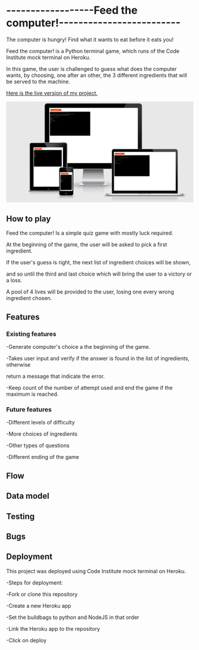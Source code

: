 # ------------------Feed the computer!-------------------------


The computer is hungry! Find what it wants to eat before it eats you!

Feed the computer! is a Python terminal game, which runs of the Code Institute mock terminal on Heroku.

In this game, the user is challenged to guess what does the computer wants, by choosing, one after an other, the 3 different ingredients that will be served to the machine.



<a href="https://feed-the-computer.herokuapp.com/">Here is the live version of my project.</a>

<img src="assets/images/amiresponsive.png" alt="screenshot from ami.responsivedesign.is">


## How to play


Feed the computer! Is a simple quiz game with mostly luck required.

At the beginning of the game, the user will be asked to pick a first ingredient.

If the user's guess is right, the next list of ingredient choices will be shown,

and so until the third and last choice which will bring the user to a victory or a loss.

A pool of 4 lives will be provided to the user, losing one every wrong ingredient chosen.


## Features

### Existing features

-Generate computer's choice a the beginning of the game.

-Takes user input and verify if the answer is found in the list of ingredients, otherwise 

return a message that indicate the error.

-Keep count of the number of attempt used and end the game if the maximum is reached.

### Future features

-Different levels of difficulty

-More choices of ingredients

-Other types of questions

-Different ending of the game


## Flow

## Data model

## Testing

## Bugs

## Deployment

This project was deployed using Code Institute mock terminal on Heroku.

-Steps for deployment:

-Fork or clone this repository

-Create a new Heroku app

-Set the buildbags to python and NodeJS in that order

-Link the Heroku app to the repository

-Click on deploy








